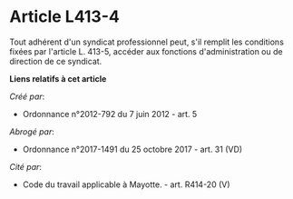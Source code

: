 # Article L413-4

Tout adhérent d'un syndicat professionnel peut, s'il remplit les conditions fixées par l'article L. 413-5, accéder aux
fonctions d'administration ou de direction de ce syndicat.

**Liens relatifs à cet article**

_Créé par_:

  - Ordonnance n°2012-792 du 7 juin 2012 - art. 5

_Abrogé par_:

  - Ordonnance n°2017-1491 du 25 octobre 2017 - art. 31 (VD)

_Cité par_:

  - Code du travail applicable à Mayotte. - art. R414-20 (V)
